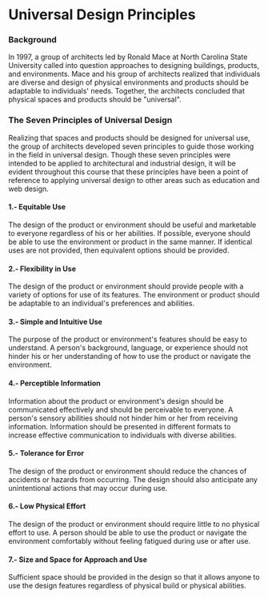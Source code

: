 # Universal Design Principles

### Background

In 1997, a group of architects led by Ronald Mace at North Carolina State University called into question approaches to designing buildings, products, and environments. Mace and his group of architects realized that individuals are diverse and design of physical environments and products should be adaptable to individuals' needs. Together, the architects concluded that physical spaces and products should be "universal".

### The Seven Principles of Universal Design

Realizing that spaces and products should be designed for universal use, the group of architects developed seven principles to guide those working in the field in universal design. Though these seven principles were intended to be applied to architectural and industrial design, it will be evident throughout this course that these principles have been a point of reference to applying universal design to other areas such as education and web design.

#### 1.- Equitable Use

The design of the product or environment should be useful and marketable to everyone regardless of his or her abilities. If possible, everyone should be able to use the environment or product in the same manner. If identical uses are not provided, then equivalent options should be provided.

#### 2.- Flexibility in Use

The design of the product or environment should provide people with a variety of options for use of its features. The environment or product should be adaptable to an individual's preferences and abilities.

#### 3.- Simple and Intuitive Use

The purpose of the product or environment's features should be easy to understand. A person's background, language, or experience should not hinder his or her understanding of how to use the product or navigate the environment.

#### 4.- Perceptible Information

Information about the product or environment's design should be communicated effectively and should be perceivable to everyone. A person's sensory abilities should not hinder him or her from receiving information. Information should be presented in different formats to increase effective communication to individuals with diverse abilities.

#### 5.- Tolerance for Error

The design of the product or environment should reduce the chances of accidents or hazards from occurring. The design should also anticipate any unintentional actions that may occur during use.

#### 6.- Low Physical Effort

The design of the product or environment should require little to no physical effort to use. A person should be able to use the product or navigate the environment comfortably without feeling fatigued during use or after use.

#### 7.- Size and Space for Approach and Use

Sufficient space should be provided in the design so that it allows anyone to use the design features regardless of physical build or physical abilities.
